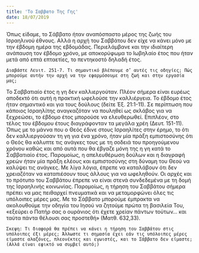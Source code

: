 ```yaml
---
title: 'Το Σαββατο Της Γης'
date: 18/07/2019
---
```


Όπως είδαμε, το Σάββατο ήταν αναπόσπαστο μέρος της ζωής του Ισραηλινού έθνους. Αλλά η αρχή του Σαββάτου δεν είχε να κάνει μόνο με την έβδομη ημέρα της εβδομάδας. Περιελάμβανε και την ιδιαίτερη ανάπαυση τον έβδομο χρόνο, με αποκορύφωμα το Ιωβηλαίο έτος που ήταν μετά από επτά επταετίες, το πεντηκοστό δηλαδή έτος.

`Διαβάστε Λευιτ. 251-7. Τι σημαντικό βλέπουμε σ’ αυτές τις οδηγίες; Πώς μπορούμε αυτήν την αρχή να την εφαρμόσουμε στη ζωή και στην εργασία μας; `

Το Σαββατιαίο έτος η γη δεν καλλιεργούταν. Πλέον σήμερα είναι ευρέως αποδεκτό ότι αυτή η πρακτική ωφελούσε την καλλιέργεια. Το έβδομο έτος ήταν σημαντικό και για τους δούλους (δείτε Έξ. 21:1-11). Σε περίπτωση που κάποιος Ισραηλίτης αναγκαζόταν να πουληθεί ως σκλάβος για να ξεχρεώσει, το έβδομο έτος μπορούσε να ελευθερωθεί. Επιπλέον, στο τέλος του έβδομου έτους διαγράφονταν τα μεγάλα χρέη (Δευτ. 151-11). Όπως με το μάννα που ο Θεός έδινε στους Ισραηλίτες στην έρημο, το ότι δεν καλλιεργούσαν τη γη για ένα χρόνο, ήταν μία πράξη εμπιστοσύνης ότι ο Θεός θα κάλυπτε τις ανάγκες τους με τη σοδειά του προηγούμενου χρόνου καθώς και από αυτά που θα έβγαζε μόνη της η γη κατά το Σαββατιαίο έτος. Παρομοίως, η απελευθέρωση δούλων και η διαγραφή χρεών ήταν μία πράξη ελέους και εμπιστοσύνης στη δύναμη του Θεού να καλύψει τις ανάγκες. Με λίγα λόγια, έπρεπε να καταλάβουν ότι δεν χρειαζόταν να καταπιέσουν τους άλλους για να ωφεληθούν. Οι αρχές και το πρότυπο του Σαββάτου έπρεπε να είναι στενά συνδεδεμένα με τη δομή της Ισραηλινής κοινωνίας. Παρομοίως, η τήρηση του Σαββάτου σήμερα πρέπει να μας πειθαρχεί πνευματικά και να μεταμορφώνει όλες τις υπόλοιπες μέρες μας. Με το Σάββατο μπορούμε έμπρακτα να ακολουθούμε την οδηγία του Ιησού να ζητούμε πρώτα τη βασιλεία Του, «εξεύρει ο Πατήρ σας ο ουράνιος ότι έχετε χρείαν πάντων τούτων… και ταύτα πάντα θέλουσι σας προστεθή» (Ματθ. 632,33).

`Σκεψη: Τι διαφορά θα πρέπει να κάνει η τήρηση του Σαββάτου στις υπόλοιπες έξι μέρες; Άλλωστε τι σημασία έχει εάν τις υπόλοιπες μέρες είμαστε αλαζόνες, πλεονέκτες και εγωιστές, και το Σάββατο δεν είμαστε; (Αλλά είναι εφικτό να συμβεί αυτό;)`